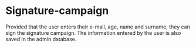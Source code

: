 # Signature-campaign
Provided that the user enters their e-mail, age, name and surname, they can sign the signature campaign. The information entered by the user is also saved in the admin database.
